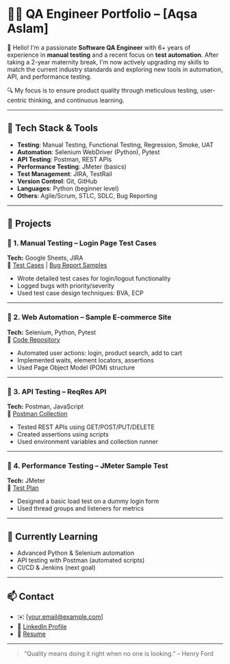 # 👩‍💻 QA Engineer Portfolio – [Aqsa Aslam]

👋 Hello! I'm a passionate **Software QA Engineer** with 6+ years of experience in **manual testing** and a recent focus on **test automation**. After taking a 2-year maternity break, I'm now actively upgrading my skills to match the current industry standards and exploring new tools in automation, API, and performance testing.

🔍 My focus is to ensure product quality through meticulous testing, user-centric thinking, and continuous learning.

---

## 🧰 Tech Stack & Tools

- **Testing**: Manual Testing, Functional Testing, Regression, Smoke, UAT  
- **Automation**: Selenium WebDriver (Python), Pytest  
- **API Testing**: Postman, REST APIs  
- **Performance Testing**: JMeter (basics)  
- **Test Management**: JIRA, TestRail  
- **Version Control**: Git, GitHub  
- **Languages**: Python (beginner level)  
- **Others**: Agile/Scrum, STLC, SDLC, Bug Reporting

---

## 📁 Projects

### 🔸 1. Manual Testing – Login Page Test Cases  
**Tech:** Google Sheets, JIRA  
📌 [Test Cases](link-to-your-doc) | [Bug Report Samples](link-to-your-doc)  
- Wrote detailed test cases for login/logout functionality  
- Logged bugs with priority/severity  
- Used test case design techniques: BVA, ECP

---

### 🔸 2. Web Automation – Sample E-commerce Site  
**Tech:** Selenium, Python, Pytest  
📌 [Code Repository](link-to-repo)  
- Automated user actions: login, product search, add to cart  
- Implemented waits, element locators, assertions  
- Used Page Object Model (POM) structure

---

### 🔸 3. API Testing – ReqRes API  
**Tech:** Postman, JavaScript  
📌 [Postman Collection](link-to-collection)  
- Tested REST APIs using GET/POST/PUT/DELETE  
- Created assertions using scripts  
- Used environment variables and collection runner

---

### 🔸 4. Performance Testing – JMeter Sample Test  
**Tech:** JMeter  
📌 [Test Plan](link-to-file)  
- Designed a basic load test on a dummy login form  
- Used thread groups and listeners for metrics  

---

## 🌱 Currently Learning

- Advanced Python & Selenium automation
- API testing with Postman (automated scripts)
- CI/CD & Jenkins (next goal)

---

## 📫 Contact

- ✉️ [your.email@example.com]  
- 🔗 [LinkedIn Profile](link-to-your-linkedin)  
- 📂 [Resume](link-to-your-resume)

---

> “Quality means doing it right when no one is looking.” – Henry Ford
